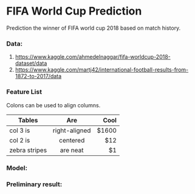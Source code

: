 # FIFA World Cup Prediction
Prediction the winner of FIFA world cup 2018 based on match history.
### Data:
1. https://www.kaggle.com/ahmedelnaggar/fifa-worldcup-2018-dataset/data
2. https://www.kaggle.com/martj42/international-football-results-from-1872-to-2017/data

### Feature List
Colons can be used to align columns.

| Tables        | Are           | Cool  |
| ------------- |:-------------:| -----:|
| col 3 is      | right-aligned | $1600 |
| col 2 is      | centered      |   $12 |
| zebra stripes | are neat      |    $1 |

### Model:

### Preliminary result:

